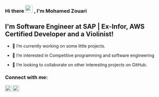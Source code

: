### Hi there <img src="https://media.giphy.com/media/hvRJCLFzcasrR4ia7z/giphy.gif" width="25px"> , I'm Mohamed Zouari

## I'm Software Engineer at SAP | Ex-Infor, AWS Certified Developer and a Violinist!

- 🔭 I’m currently working on some little projects.

- 👀 I’m interested in Competitive programming and software engineering

- 👯 I’m looking to collaborate on other interesting projects on GitHub.

### Connect with me: 

[<img align="left" alt="mohamed-zouari | LinkedIn" width="22px" src="https://cdn.jsdelivr.net/npm/simple-icons@v3/icons/linkedin.svg" />][linkedin]
[<img align="left" alt="Mohamed Zouari | Email" width="22px" src="https://cdn.jsdelivr.net/npm/simple-icons@v3/icons/gmail.svg" />][Email]


[linkedin]: https://www.linkedin.com/in/mohamed-zouari/

[Email]: mailto:mzouari@outlook.com

<!---
zouariste/zouariste is a ✨ special ✨ repository because its `README.md` (this file) appears on your GitHub profile.
You can click the Preview link to take a look at your changes.
--->
